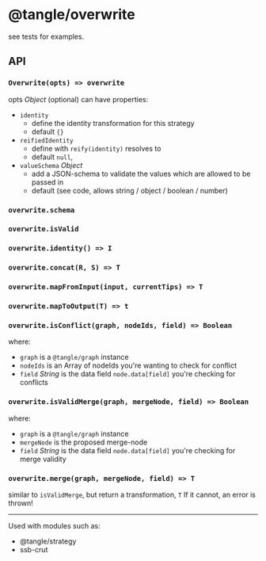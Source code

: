 # @tangle/overwrite

see tests for examples.

## API

### `Overwrite(opts) => overwrite`

opts *Object* (optional) can have properties:
- `identity`
    - define the identity transformation for this strategy
    - default `{}`
- `reifiedIdentity`
    - define with `reify(identity)` resolves to
    - default `null`,
- `valueSchema` *Object*
    - add a JSON-schema to validate the values which are allowed to be passed in
    - default (see code, allows string / object / boolean / number)

### `overwrite.schema`
### `overwrite.isValid`
### `overwrite.identity() => I`
### `overwrite.concat(R, S) => T`
### `overwrite.mapFromInput(input, currentTips) => T`
### `overwrite.mapToOutput(T) => t`

### `overwrite.isConflict(graph, nodeIds, field) => Boolean`

where:
- `graph` is a `@tangle/graph` instance
- `nodeIds` is an Array of nodeIds you're wanting to check for conflict
- `field` *String* is the data field `node.data[field]` you're checking for conflicts

### `overwrite.isValidMerge(graph, mergeNode, field) => Boolean`

where:
- `graph` is a `@tangle/graph` instance
- `mergeNode` is the proposed merge-node
- `field` *String* is the data field `node.data[field]` you're checking for merge validity

### `overwrite.merge(graph, mergeNode, field) => T`

similar to `isValidMerge`, but return a transformation, `T`
If it cannot, an error is thrown!

---

Used with modules such as:
- @tangle/strategy
- ssb-crut
